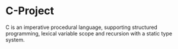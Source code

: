 # C-Project
C is an imperative procedural language, supporting structured programming, lexical variable scope and recursion with a static type system. 
